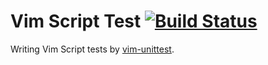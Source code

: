 # Vim Script Test [![Build Status](https://travis-ci.org/holi-java/vimscript-test.svg?branch=master)](https://travis-ci.org/holi-java/vimscript-test)

Writing Vim Script tests by [vim-unittest].



[vim-unittest]: https://github.com/h1mesuke/vim-unittest
